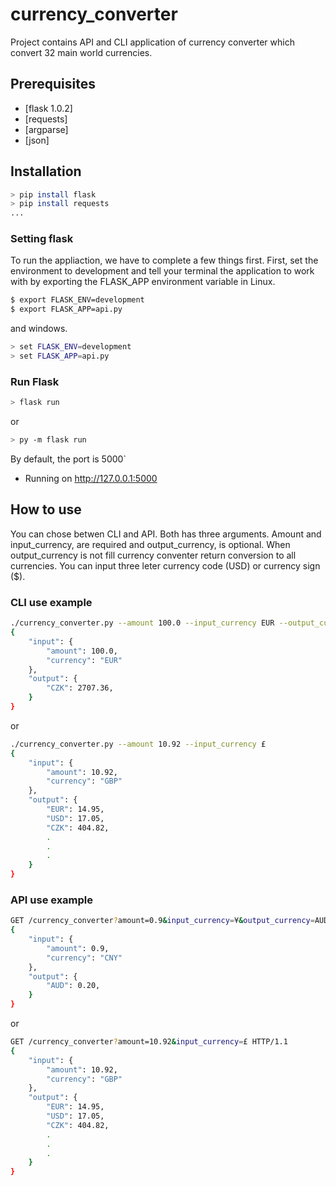 # currency_converter

Project contains API and CLI application of currency converter which convert 32 main world currencies.

## Prerequisites

* [flask 1.0.2] 
* [requests] 
* [argparse]  
* [json] 

## Installation
```sh
> pip install flask
> pip install requests 
...
```
### Setting flask

To run the appliaction, we have to complete a few things first. First, set the environment to development and tell your terminal the application to work with by exporting the FLASK_APP environment variable in Linux.
```sh
$ export FLASK_ENV=development
$ export FLASK_APP=api.py
```
and windows.

```sh
> set FLASK_ENV=development
> set FLASK_APP=api.py
```

### Run Flask

```sh
> flask run
```
or 
```sh
> py -m flask run
```
By default, the port is 5000`
* Running on http://127.0.0.1:5000

## How to use 
You can chose betwen CLI and API. Both has three arguments. Amount and input_currency, are required and output_currency, is optional. When output_currency is not fill currency conventer return conversion to all currencies. You can input three leter currency code (USD) or currency sign ($).
### CLI use example

```sh
./currency_converter.py --amount 100.0 --input_currency EUR --output_currency CZK
{   
    "input": {
        "amount": 100.0,
        "currency": "EUR"
    },
    "output": {
        "CZK": 2707.36, 
    }
}
```

or
```sh
./currency_converter.py --amount 10.92 --input_currency £ 
{
    "input": {
        "amount": 10.92,
        "currency": "GBP"
    },
    "output": {
        "EUR": 14.95,
        "USD": 17.05,
        "CZK": 404.82,
        .
        .
        .
    }
}
```

### API use example 
```sh
GET /currency_converter?amount=0.9&input_currency=¥&output_currency=AUD HTTP/1.1
{   
    "input": {
        "amount": 0.9,
        "currency": "CNY"
    },
    "output": {
        "AUD": 0.20, 
    }
}
```

or

```sh
GET /currency_converter?amount=10.92&input_currency=£ HTTP/1.1
{
    "input": {
        "amount": 10.92,
        "currency": "GBP"
    },
    "output": {
        "EUR": 14.95,
        "USD": 17.05,
        "CZK": 404.82,
        .
        .
        .
    }
}
```

